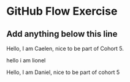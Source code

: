 # GitHub Flow Exercise

## Add anything below this line


Hello, I am Caelen, nice to be part of Cohort 5.

hello i am lionel

Hello, I am Daniel, nice to be part of cohort 5

